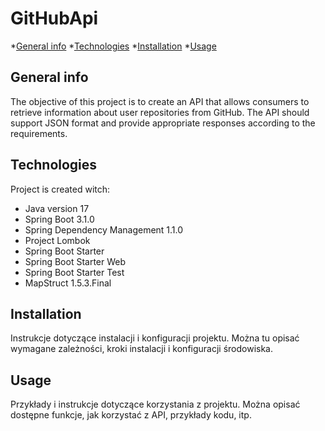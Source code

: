 # GitHubApi

*[General info](#general-info)
*[Technologies](#technologies)
*[Installation](#Installation)
*[Usage](#Usage)

## General info

The objective of this project is to create an API that allows consumers to retrieve information about user repositories from GitHub.
The API should support JSON format and provide appropriate responses according to the requirements.

## Technologies
Project is created witch:
* Java version 17
* Spring Boot 3.1.0
* Spring Dependency Management 1.1.0
* Project Lombok
* Spring Boot Starter
* Spring Boot Starter Web
* Spring Boot Starter Test
* MapStruct 1.5.3.Final

## Installation

Instrukcje dotyczące instalacji i konfiguracji projektu. Można tu opisać wymagane zależności, kroki instalacji i konfiguracji środowiska.

## Usage

Przykłady i instrukcje dotyczące korzystania z projektu. Można opisać dostępne funkcje, jak korzystać z API, przykłady kodu, itp.